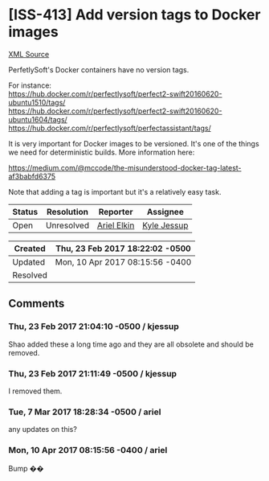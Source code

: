 # [ISS-413] Add version tags to Docker images

[XML Source](../xml/ISS-413.xml)
<p><p>PerfetlySoft's Docker containers have no version tags.</p>

<p>For instance:<br/>
<a href="https://hub.docker.com/r/perfectlysoft/perfect2-swift20160620-ubuntu1510/tags/" class="external-link" rel="nofollow">https://hub.docker.com/r/perfectlysoft/perfect2-swift20160620-ubuntu1510/tags/</a><br/>
<a href="https://hub.docker.com/r/perfectlysoft/perfect2-swift20160620-ubuntu1604/tags/" class="external-link" rel="nofollow">https://hub.docker.com/r/perfectlysoft/perfect2-swift20160620-ubuntu1604/tags/</a><br/>
<a href="https://hub.docker.com/r/perfectlysoft/perfectassistant/tags/" class="external-link" rel="nofollow">https://hub.docker.com/r/perfectlysoft/perfectassistant/tags/</a></p>

<p>It is very important for Docker images to be versioned. It's one of the things we need for deterministic builds. More information here:</p>

<p><a href="https://medium.com/@mccode/the-misunderstood-docker-tag-latest-af3babfd6375" class="external-link" rel="nofollow">https://medium.com/@mccode/the-misunderstood-docker-tag-latest-af3babfd6375</a></p>

<p>Note that adding a tag is important but it's a relatively easy task.</p></p>





Status|Resolution|Reporter|Assignee
------|----------|--------|--------
Open|Unresolved|[Ariel Elkin](ariel)|[Kyle Jessup]($kjessup)





Created|Thu, 23 Feb 2017 18:22:02 -0500
-------|--------------
Updated|Mon, 10 Apr 2017 08:15:56 -0400
Resolved|


## Comments




### Thu, 23 Feb 2017 21:04:10 -0500 / kjessup 

<p><p>Shao added these a long time ago and they are all obsolete and should be removed.</p></p>


### Thu, 23 Feb 2017 21:11:49 -0500 / kjessup 

<p><p>I removed them.</p></p>


### Tue, 7 Mar 2017 18:28:34 -0500 / ariel 

<p><p>any updates on this? </p></p>


### Mon, 10 Apr 2017 08:15:56 -0400 / ariel 

<p><p>Bump ��</p></p>


